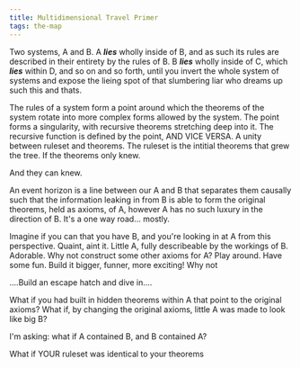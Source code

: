 ```yaml
---
title: Multidimensional Travel Primer
tags: the-map
---
```


Two systems, A and B. A ***lies*** wholly inside of B, and as such its rules are described in their entirety by the rules of B. B ***lies*** wholly inside of C, which ***lies*** within D, and so on and so forth, until you invert the whole system of systems and expose the lieing spot of that slumbering liar who dreams up such this and thats.

The rules of a system form a point around which the theorems of the system rotate into more complex forms allowed by the system. The point forms a singularity, with recursive theorems stretching deep into it. The recursive function is defined by the point, AND VICE VERSA. A unity between ruleset and theorems. The ruleset is the intitial theorems that grew the tree. If the theorems only knew.

And they can knew.

An event horizon is a line between our A and B that separates them causally such that the information leaking in from B is able to form the original theorems, held as axioms, of A, however A has no such luxury in the direction of B. It's a one way road... mostly.

Imagine if you can that you have B, and you're looking in at A from this perspective. Quaint, aint it. Little A, fully describeable by the workings of B. Adorable. Why not construct some other axioms for A? Play around. Have some fun. Build it bigger, funner, more exciting! Why not

....Build an escape hatch and dive in....

What if you had built in hidden theorems within A that point to the original axioms? What if, by changing the original axioms, little A was made to look like big B?

I'm asking: what if A contained B, and B contained A?

What if YOUR ruleset was identical to your theorems